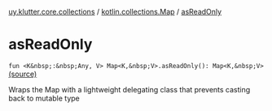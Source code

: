 [uy.klutter.core.collections](../index.md) / [kotlin.collections.Map](index.md) / [asReadOnly](.)


# asReadOnly
`fun <K&nbsp;:&nbsp;Any, V> Map<K,&nbsp;V>.asReadOnly(): Map<K,&nbsp;V>` [(source)](https://github.com/kohesive/klutter/blob/master/core-jdk6/src/main/kotlin/uy/klutter/core/common/Immutable.kt#L256)

Wraps the Map with a lightweight delegating class that prevents casting back to mutable type


